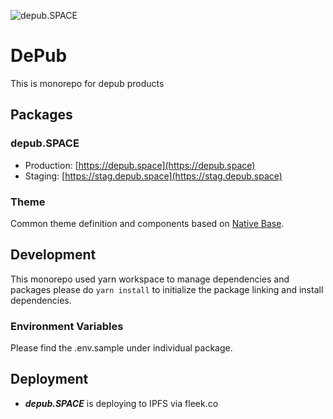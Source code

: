 ![depub.SPACE](/packages/theme/assets/icons/app-logo.png)

# DePub

This is monorepo for depub products

## Packages

### depub.SPACE

- Production: [https://depub.space](https://depub.space)
- Staging: [https://stag.depub.space](https://stag.depub.space)

### Theme

Common theme definition and components based on [Native Base](https://nativebase.io/).

## Development

This monorepo used yarn workspace to manage dependencies and packages please do `yarn install` to initialize the package linking and install dependencies.

### Environment Variables

Please find the .env.sample under individual package.

## Deployment

- **_depub.SPACE_** is deploying to IPFS via fleek.co
